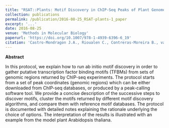 ```yaml
---
title: "RSAT::Plants: Motif Discovery in ChIP-Seq Peaks of Plant Genomes"
collection: publications
permalink: /publication/2016-08-25_RSAT-plants-1_paper
excerpt: '...'
date: 2016-08-25
venue: 'Methods in Molecular Biology'
paperurl: 'https://doi.org/10.1007/978-1-4939-6396-6_19'
citation: 'Castro-Mondragon J.A., Rioualen C., Contreras-Moreira B., van Helden J. (2016) RSAT::Plants: Motif Discovery in ChIP-Seq Peaks of Plant Genomes. In: Hehl R. (eds) Plant Synthetic Promoters. Methods in Molecular Biology, vol 1482. Humana Press, New York, NY'
---
```


**Abstract**

In this protocol, we explain how to run ab initio motif discovery in order to gather putative transcription factor binding motifs (TFBMs) 
from sets of genomic regions returned by ChIP-seq experiments. The protocol starts from a set of peak coordinates (genomic regions) 
which can be either downloaded from ChIP-seq databases, or produced by a peak-calling software tool. We provide a concise description 
of the successive steps to discover motifs, cluster the motifs returned by different motif discovery algorithms, and compare them with 
reference motif databases. The protocol is documented with detailed notes explaining the rationale underlying the choice of options. 
The interpretation of the results is illustrated with an example from the model plant Arabidopsis thaliana.



